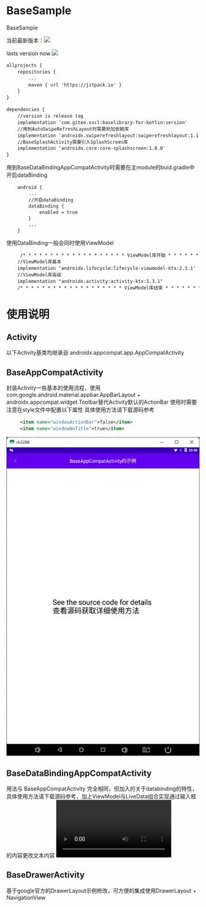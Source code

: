 # BaseSample
BaseSample

当前最新版本：[![](https://jitpack.io/v/com.gitee.sscl/baselibrary-for-kotlin.svg)](https://jitpack.io/#com.gitee.sscl/baselibrary-for-kotlin)

lasts version now:[![](https://jitpack.io/v/com.gitee.sscl/baselibrary-for-kotlin.svg)](https://jitpack.io/#com.gitee.sscl/baselibrary-for-kotlin)

```xml
allprojects {
	repositories {
		...
        maven { url 'https://jitpack.io' }
	}
}
```

```xml
dependencies {
    //version is release tag
    implementation 'com.gitee.sscl:baselibrary-for-kotlin:version'
    //用到AutoSwipeRefreshLayout时需要附加依赖库
    implementation 'androidx.swiperefreshlayout:swiperefreshlayout:1.1.0'
    //BaseSplashActivity需要引入SplashScreen库
    implementation 'androidx.core:core-splashscreen:1.0.0'
}
```

用到BaseDataBindingAppCompatActivity时需要在主module的buid.gradle中开启dataBinding

```build
    android {
        ...
        //开启dataBinding
        dataBinding {
            enabled = true
        }
        ...
    }
```

使用DataBinding一般会同时使用ViewModel

```xml
     /* * * * * * * * * * * * * * * * * * * ViewModel库开始 * * * * * * * * * * * * * * * * * * */
    //ViewModel库基本
    implementation 'androidx.lifecycle:lifecycle-viewmodel-ktx:2.3.1'
    //ViewModel库高级
    implementation "androidx.activity:activity-ktx:1.3.1"
    /* * * * * * * * * * * * * * * * * * * ViewModel库结束 * * * * * * * * * * * * * * * * * * */
```

# 使用说明

## Activity

以下Activity基类均继承自 androidx.appcompat.app.AppCompatActivity

## BaseAppCompatActivity

封装Activity一些基本的使用流程，使用com.google.android.material.appbar.AppBarLayout + androidx.appcompat.widget.Toolbar替代Activity默认的ActionBar
使用时需要注意在style文件中配置以下属性
具体使用方法请下载源码参考

```xml
     <item name="windowActionBar">false</item>
     <item name="windowNoTitle">true</item>
```

![BaseAppCompatActivity示例](SampleBaseAppcompatActivity.png)


## BaseDataBindingAppCompatActivity

用法与 BaseAppCompatActivity 完全相同，但加入的关于databinding的特性，具体使用方法请下载源码参考，加上ViewModel与LiveData组合实现通过输入框的内容更改文本内容
![SampleDataBindingActivity](SampleDataBindingActivity.mp4)

## BaseDrawerActivity

基于google官方的DrawerLayout示例修改，可方便的集成使用DrawerLayout + NavigationView
